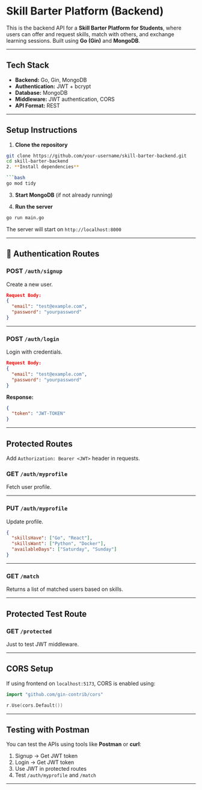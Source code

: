 #  Skill Barter Platform (Backend)

This is the backend API for a **Skill Barter Platform for Students**, where users can offer and request skills, match with others, and exchange learning sessions. Built using **Go (Gin)** and **MongoDB**.

---

##  Tech Stack

- **Backend:** Go, Gin, MongoDB
- **Authentication:** JWT + bcrypt
- **Database:** MongoDB
- **Middleware:** JWT authentication, CORS
- **API Format:** REST

---

##  Setup Instructions

1. **Clone the repository**

```bash
git clone https://github.com/your-username/skill-barter-backend.git
cd skill-barter-backend
2. **Install dependencies**

```bash
go mod tidy
```

3. **Start MongoDB** (if not already running)

4. **Run the server**

```bash
go run main.go
```

The server will start on `http://localhost:8000`

---

## 🔐 Authentication Routes

### POST `/auth/signup`

Create a new user.

```json
Request Body:
{
  "email": "test@example.com",
  "password": "yourpassword"
}
```

---

### POST `/auth/login`

Login with credentials.

```json
Request Body:
{
  "email": "test@example.com",
  "password": "yourpassword"
}
```

**Response:**
```json
{
  "token": "JWT-TOKEN"
}
```

---

##  Protected Routes

Add `Authorization: Bearer <JWT>` header in requests.

### GET `/auth/myprofile`

Fetch user profile.

---

### PUT `/auth/myprofile`

Update profile.

```json
{
  "skillsHave": ["Go", "React"],
  "skillsWant": ["Python", "Docker"],
  "availableDays": ["Saturday", "Sunday"]
}
```

---

### GET `/match`

Returns a list of matched users based on skills.

---

##  Protected Test Route

### GET `/protected`

Just to test JWT middleware.

---

##  CORS Setup

If using frontend on `localhost:5173`, CORS is enabled using:

```go
import "github.com/gin-contrib/cors"

r.Use(cors.Default())
```

---

##  Testing with Postman

You can test the APIs using tools like **Postman** or **curl**:

1. Signup → Get JWT token
2. Login → Get JWT token
3. Use JWT in protected routes
4. Test `/auth/myprofile` and `/match`

---
